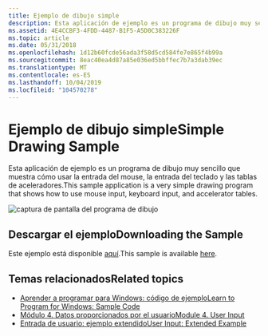 ```yaml
---
title: Ejemplo de dibujo simple
description: Esta aplicación de ejemplo es un programa de dibujo muy sencillo que muestra cómo usar la entrada del mouse, la entrada del teclado y las tablas de aceleradores.
ms.assetid: 4E4CCBF3-4FDD-4487-B1F5-A5D0C383226F
ms.topic: article
ms.date: 05/31/2018
ms.openlocfilehash: 1d12b60fcde56ada3f58d5cd584fe7e865f4b99a
ms.sourcegitcommit: 8eac40ea4d87a85e036ed5bbffec7b7a3dab39ec
ms.translationtype: MT
ms.contentlocale: es-ES
ms.lasthandoff: 10/04/2019
ms.locfileid: "104570278"
---
```

# <a name="simple-drawing-sample"></a><span data-ttu-id="0b07e-103">Ejemplo de dibujo simple</span><span class="sxs-lookup"><span data-stu-id="0b07e-103">Simple Drawing Sample</span></span>

<span data-ttu-id="0b07e-104">Esta aplicación de ejemplo es un programa de dibujo muy sencillo que muestra cómo usar la entrada del mouse, la entrada del teclado y las tablas de aceleradores.</span><span class="sxs-lookup"><span data-stu-id="0b07e-104">This sample application is a very simple drawing program that shows how to use mouse input, keyboard input, and accelerator tables.</span></span>

![captura de pantalla del programa de dibujo](images/input03.png)

## <a name="downloading-the-sample"></a><span data-ttu-id="0b07e-106">Descargar el ejemplo</span><span class="sxs-lookup"><span data-stu-id="0b07e-106">Downloading the Sample</span></span>

<span data-ttu-id="0b07e-107">Este ejemplo está disponible [aquí](https://github.com/microsoft/Windows-classic-samples/tree/master/Samples/Win7Samples/begin/LearnWin32/SimpleDrawing).</span><span class="sxs-lookup"><span data-stu-id="0b07e-107">This sample is available [here](https://github.com/microsoft/Windows-classic-samples/tree/master/Samples/Win7Samples/begin/LearnWin32/SimpleDrawing).</span></span>

## <a name="related-topics"></a><span data-ttu-id="0b07e-108">Temas relacionados</span><span class="sxs-lookup"><span data-stu-id="0b07e-108">Related topics</span></span>

* [<span data-ttu-id="0b07e-109">Aprender a programar para Windows: código de ejemplo</span><span class="sxs-lookup"><span data-stu-id="0b07e-109">Learn to Program for Windows: Sample Code</span></span>](learn-to-program-for-windows--sample-code.md)
* [<span data-ttu-id="0b07e-110">Módulo 4. Datos proporcionados por el usuario</span><span class="sxs-lookup"><span data-stu-id="0b07e-110">Module 4. User Input</span></span>](module-4--user-input.md)
* [<span data-ttu-id="0b07e-111">Entrada de usuario: ejemplo extendido</span><span class="sxs-lookup"><span data-stu-id="0b07e-111">User Input: Extended Example</span></span>](user-input--extended-example.md)
